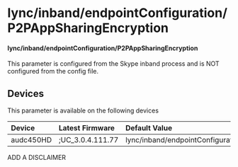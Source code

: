 ﻿---
description: lync/inband/endpointConfiguration/P2PAppSharingEncryption
search:
    keywords: ['lync','inband','endpointConfiguration','P2PAppSharingEncryption']
---

# lync/inband/endpointConfiguration/P2PAppSharingEncryption

#### lync/inband/endpointConfiguration/P2PAppSharingEncryption

This parameter is configured from the Skype inband process and is NOT configured from the config file.



## Devices
This parameter is available on the following devices

| Device | Latest Firmware | Default Value |
|:---|:---|:---|
| audc450HD | ;UC_3.0.4.111.77 | lync/inband/endpointConfiguration/P2PAppSharingEncryption=0 

ADD A DISCLAIMER
